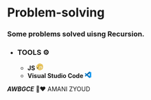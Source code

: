 # Problem-solving

### Some problems solved uisng **Recursion**.

* ### **TOOLS ⚙️**
   * **JS ![](javascript.png)**
   * **Visual Studio Code ![](vs.png)**






***AWBGCE*** 🌼❤️ AMANI ZYOUD
